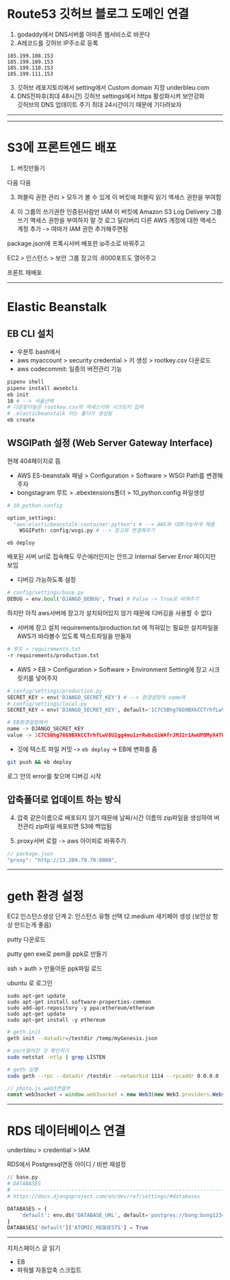 # Route53 깃허브 블로그 도메인 연결
1. godaddy에서 DNS서버를 아마존 웹서비스로 바꾼다
2. A레코드를 깃허브 IP주소로 등록
```
185.199.108.153
185.199.109.153
185.199.110.153
185.199.111.153
```
3. 깃허브 레포지토리에서 setting에서 Custom domain 지정 
underbleu.com
4. DNS전파후(최대 48시간) 깃허브 settings에서 https 활성화시켜 보안강화  
깃허브의 DNS 업데이트 주기 최대 24시간이기 때문에 기다려보자


---



---

# S3에 프론트엔드 배포
1. 버킷만들기

다음 다음

3. 퍼블릭 권한 관리 > 모두가 볼 수 있게
이 버킷에 퍼블릭 읽기 액세스 권한을 부여함

4. 이 그룹의 쓰기권한 인증된사람만 IAM
이 버킷에 Amazon S3 Log Delivery 그룹 쓰기 액세스 권한을 부여하지 말 것
로그 딜리버리
다른 AWS 계정에 대한 액세스  계정 추가 -> 여따가 IAM 권한 추가해주면됨

package.json에 프록시서버 배포한 ip주소로 바꿔주고

EC2 > 인스턴스 > 보안 그룹
장고의 :8000포트도 열어주고

프론트 재배포

---

# 

# Elastic Beanstalk

## EB CLI 설치
* 우분투 bash에서
* aws
myaccount > security credential > 키 생성 > rootkey.csv 다운로드
* aws codecommit: 일종의 버전관리 기능

```bash
pipenv shell
pipenv install awsebcli
eb init
10 # --> 서울선택
# 다운받아놓은 rootkey.csv의 엑세스키와 시크릿키 입력
# .elasticbeanstalk 라는 폴더가 생성됨
eb create
```

## WSGIPath 설정 (Web Server Gateway Interface)
현재 404페이지로 뜸
* AWS ES-beanstalk 패널 > Configuration > Software > WSGI Path를 변경해주자
* bongstagram 루트 > .ebextensions폴더 > 10_python.config 파일생성
```py
# 10_python.config

option_settings:
  "aws:elasticbeanstalk:container:python": # --> AWS와 대화가능하게 해줌
    WSGIPath: config/wsgi.py # --> 장고와 연결해주기
```

```
eb deploy
```
배포된 서버 url로 접속해도 무슨에러인지는 안뜨고 Internal Server Error 페이지만 보임  

* 디버깅 가능하도록 설정
```py
# config/settings/base.py
DEBUG = env.bool('DJANGO_DEBUG', True) # False -> True로 바꿔주기
```
하지만 아직 aws서버에 장고가 설치되어있지 않기 때문에 디버깅을 사용할 수 없다

* 서버에 장고 설치
requirements/production.txt 에 적혀있는 필요한 설치파일을 AWS가 바라볼수 있도록 텍스트파일을 만들자
```bash
# 루트 > requirements.txt
-r requirements/production.txt
```

* AWS > EB > Configuration > Software > Environment Setting에 장고 시크릿키를 넣어주자
```py
# config/settings/production.py
SECRET_KEY = env('DJANGO_SECRET_KEY') # --> 환경설정의 name에
# config/settings/local.py
SECRET_KEY = env('DJANGO_SECRET_KEY', default='1C7C5Bhg76G9BXkCCTrhfLwV8U2gg4mu1zrRwbcGiWAfrJMJ2r1AwUPOMyX4TUQR')

# EB환경설정에서
name -> DJANGO_SECRET_KEY
value -> 1C7C5Bhg76G9BXkCCTrhfLwV8U2gg4mu1zrRwbcGiWAfrJMJ2r1AwUPOMyX4TUQR
```


* 깃에 텍스트 파일 커밋 -> `eb deploy` -> EB에 변화를 줌
```bash
git push && eb deploy
```

로그 안의 error를 찾으며 디버깅 시작


## 압축폴더로 업데이트 하는 방식
4. 압축
같은이름으로 배포되지 않기 때문에 날짜/시간 이름의 zip파일을 생성하여 버전관리
zip파일 배포되면 S3에 백업됨

5. proxy서버 로컬 -> aws 아이피로 바꿔주기
```js
// package.json
"proxy": "http://13.209.79.70:8000",
```

---

# geth 환경 설정
EC2 인스턴스생성
단계 2: 인스턴스 유형 선택
t2.medium
새키페어 생성 (보안상 항상 만드는게 좋음)

putty 다운로드

putty gen exe로 pem을 ppk로 만들기

ssh > auth > 만들어둔 ppk파일 로드

ubuntu 로 로그인

```
sudo apt-get update
sudo apt-get install software-properties-common
sudo add-apt-repository -y ppa:ethereum/ethereum
sudo apt-get update
sudo apt-get install -y ethereum
```


```bash
# geth init
geth init --datadir=/testdir /temp/myGenesis.json

# port열어진 것 확인하기
sudo netstat -ntlp | grep LISTEN

# geth 실행
sudo geth --rpc --datadir /testdir --networkid 1114 --rpcaddr 0.0.0.0 --rpccorsdomain "*" --rpcapi "admin,db,eth,net,web3,miner,personal" --ws --wsport 8546 --wsaddr 0.0.0.0  --wsorigins "*" console
```

```js
// photo.js web3연결부
const web3socket = window.web3socket = new Web3(new Web3.providers.WebsocketProvider('ws://13.125.208.193:8546'));
```

---

# RDS 데이터베이스 연결

underbleu > credential > IAM


RDS에서 Postgresql연동
아이디 / 비번 재설정
```py
// base.py
# DATABASES
# ------------------------------------------------------------------------------
# https://docs.djangoproject.com/en/dev/ref/settings/#databases

DATABASES = {
    'default': env.db('DATABASE_URL', default='postgres://bong:bong12345@bongstagram.cccdocdspfki.ap-northeast-2.rds.amazonaws.com:5432/bongstagram'),
}
DATABASES['default']['ATOMIC_REQUESTS'] = True
```


---

치치스페이스 글 읽기
* EB
* 파워쉘 자동압축 스크립트